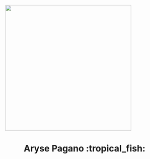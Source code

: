 <a href="http://www.pagano.dev" target="_blank"><img align="center" src="./ocean.jpg" height="400" /></a>

<h1 align="center">
Aryse Pagano :tropical_fish:
</h1>
